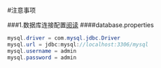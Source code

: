 

#注意事项

###1.数据库连接配置[阅读](https://github.com/pgy1/Java-Project-Pratice/blob/master/SpringMVCHibernate/src/main/resources/spring-bean-config/database.properties)
####database.properties
```java
mysql.driver = com.mysql.jdbc.Driver
mysql.url = jdbc:mysql://localhost:3306/mysql
mysql.username = admin
mysql.password = admin
```